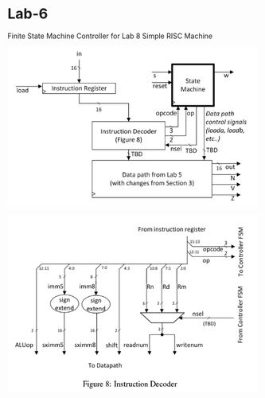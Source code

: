 # Lab-6
Finite State Machine Controller for Lab 8 Simple RISC Machine

![Alt text](Images/Lab-6-Schematic.png?raw=true "Schematic")

![Alt text](Images/Instruction_Decoder.png?raw=true "Instruction Decoder")
